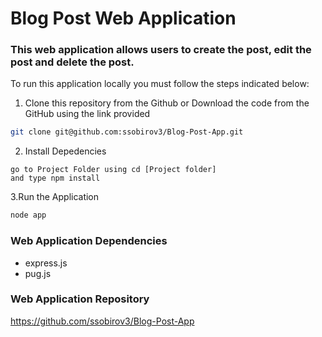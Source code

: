 # Blog Post Web Application

### This web application allows users to create the post, edit the post and delete the post.

To run this application locally you must follow the steps indicated below:

1. Clone this repository from the Github or Download the code from the GitHub using the link provided

```bash
git clone git@github.com:ssobirov3/Blog-Post-App.git
```

2. Install Depedencies 

```
go to Project Folder using cd [Project folder]
and type npm install
```

3.Run the Application
```bash
node app
```


### Web Application Dependencies
- express.js
- pug.js

### Web Application Repository
https://github.com/ssobirov3/Blog-Post-App